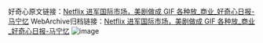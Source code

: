 好奇心原文链接：[Netflix 进军国际市场，美剧做成 GIF 各种放_商业_好奇心日报-马宁忆](https://www.qdaily.com/articles/3742.html)
WebArchive归档链接：[Netflix 进军国际市场，美剧做成 GIF 各种放_商业_好奇心日报-马宁忆](http://web.archive.org/web/20190623152847/https://www.qdaily.com/articles/3742.html)
![image](http://ww3.sinaimg.cn/large/007d5XDpgy1g3vd6b0ymwj30u02wp1kx)